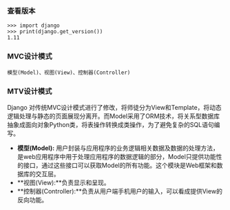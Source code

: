 ### 查看版本
    >>> import django
    >>> print(django.get_version())
    1.11

### MVC设计模式
    模型(Model)、视图(View)、控制器(Controller)

### MTV设计模式
Django 对传统MVC设计模式进行了修改，将师徒分为View和Template，将动态逻辑处理与静态的页面展现分离开。而Model采用了ORM技术，将关系型数据库抽象成面向对象Python类，将表操作转换成类操作，为了避免复杂的SQL语句编写。
+ **模型(Model):** 用户封装与应用程序的业务逻辑相关数据及数据的处理方法，是web应用程序中用于处理应用程序的数据逻辑的部分，Model只提供功能性的接口，通过这些接口可以获取Model的所有功能。这个模块是Web框架和数据库的交互层。
+ **视图(View):**负责显示和呈现。
+ **控制器(Controller):**负责从用户端手机用户的输入，可以看成提供View的反向功能。
